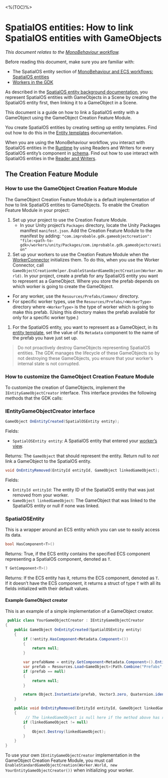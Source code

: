 [//]: # (Doc of docs reference 5.1)

<%(TOC)%>
# SpatialOS entities: How to link SpatialOS entities with GameObjects
_This document relates to the [MonoBehaviour workflow]({{urlRoot}}/content/intro-workflows-spatialos-entities)._

Before reading this document, make sure you are familiar with:

* The SpatialOS entity section of [MonoBehaviour and ECS workflows: SpatialOS entities]({{urlRoot}}/content/intro-workflows-spatialos-entities)
* [Workers in the GDK]({{urlRoot}}/content/workers/workers-in-the-gdk)

As described in the [SpatialOS entity background documentation]({{urlRoot}}/content/intro-workflows-spatialos-entities), you represent SpatialOS entities with GameObjects in a Scene by creating the SpatialOS entity first, then linking it to a GameObject in a Scene.

This document is a guide on how to link a SpatialOS entity with a GameObject using the GameObject Creation Feature Module.

You create SpatialOS entities by creating setting up entity templates. Find out how to do this in the [Entity templates]({{urlRoot}}/content/entity-templates) documentation.

When you are using the MonoBehaviour workflow, you interact with SpatialOS entities in the [Runtime]({{urlRoot}}/content/glossary#spatialos-runtime) by using Readers and Writers for every SpatialOS entity’s component in [schema]({{urlRoot}}/content/glossary#schema). Find out how to use interact with SpatialOS entities in the [Reader and Writers]({{urlRoot}}/content/gameobject/readers-writers).

## The Creation Feature Module

### How to use the GameObject Creation Feature Module
The GameObject Creation Feature Module is a default implementation of how to link SpatialOS entities to GameObjects.
To enable the Creation Feature Module in your project:

1. Set up your project to use the Creation Feature Module.
	* In your Unity project’s `Packages` directory, locate the Unity Packages manifest `manifest.json`. Add the Creation Feature Module to the manifest by adding: `"com.improbable.gdk.gameobjectcreation": "file:<path-to-gdk>/workers/unity/Packages/com.improbable.gdk.gameobjectcreation"`
1. Set up your workers to use the Creation Feature Module when the [WorkerConnector]({{urlRoot}}/content/gameobject/creating-workers-with-workerconnector) initializes them. To do this, when you use the Worker Connector, call `GameObjectCreationHelper.EnableStandardGameObjectCreation(Worker.World)`.
 In your project, create a prefab for any SpatialOS entity you want to represent as a GameObject. Where you store the prefab depends on which worker is going to create the GameObject.
  * For any worker, use the `Resources/Prefabs/Common/` directory.  
  * For specific worker types, use the `Resources/Prefabs/<WorkerType>` directory where `<WorkerType>` is the type of worker which is going to make this prefab. (Using this directory makes the prefab available for only for a specific worker type.)
1. For the SpatialOS entity, you want to represent as a GameObject, in its [entity template]({{urlRoot}}/content/entity-templates), set the value of its `Metadata` component to the name of the prefab you have just set up.

> Do not proactively destroy GameObjects representing SpatialOS entities. The GDK manages the lifecycle of these GameObjects so by not destroying these GameObjects, you ensure that your worker’s internal state is not corrupted.

### How to customize the GameObject Creation Feature Module
To customize the creation of GameObjects, implement the `IEntityGameObjectCreator` interface. This interface provides the following methods that the GDK calls:

### IEntityGameObjectCreator interface

```csharp
GameObject OnEntityCreated(SpatialOSEntity entity);
```

Fields:

  * `SpatialOSEntity entity`: A SpatialOS entity that entered your [worker’s view]({{urlRoot}}/content/glossary#worker-s-view).

Returns: The `GameObject` that should represent the entity. Return null to _not_ link a GameObject to the SpatialOS entity.

```csharp
void OnEntityRemoved(EntityId entityId, GameObject linkedGameObject);
```

Fields:

  * `EntityId entityId`: The entity ID of the SpatialOS entity that was just removed from your worker.
  * `GameObject linkedGameObject`: The GameObject that was linked to the SpatialOS entity or null if none was linked.

### SpatialOSEntity
This is a wrapper around an ECS entity which you can use to easily access its data.


```csharp
bool HasComponent<T>()
```
Returns: True, if the ECS entity contains the specified ECS component representing a SpatialOS component, denoted as `T`.

```csharp
T GetComponent<T>()
```
Returns: If the ECS entity has it, returns the ECS component, denoted as `T`. If it doesn’t have the ECS component, it returns a struct of type `T` with all its fields initialized with their default values.

#### Example GameObject creator

This is an example of a simple implementation of a GameObject creator.

```csharp
 public class YourGameObjectCreator : IEntityGameObjectCreator
{
    public GameObject OnEntityCreated(SpatialOSEntity entity)
    {
        if (!entity.HasComponent<Metadata.Component>())
        {
            return null;
        }

        var prefabName = entity.GetComponent<Metadata.Component>().EntityType;
        var prefab = Resources.Load<GameObject>(Path.Combine("Prefabs", prefabName));
        if (prefab == null)
        {
            return null;
        }

        return Object.Instantiate(prefab, Vector3.zero, Quaternion.identity);
    }

    public void OnEntityRemoved(EntityId entityId, GameObject linkedGameObject)
    {
	     // The linkedGameObject is null here if the method above has returned null
        if (linkedGameObject != null)
        {
            Object.Destroy(linkedGameObject);
        }
    }
}
```

To use your own `IEntityGameObjectCreator` implementation in the GameObject Creation Feature Module, you must call `EnableStandardGameObjectCreation(Worker.World, new YourEntityGameObjectCreator())` when initializing your worker.
